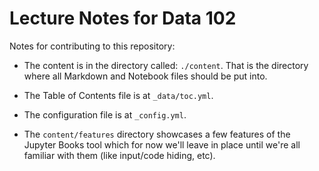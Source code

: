 # Lecture Notes for Data 102

Notes for contributing to this repository:

- The content is in the directory called: `./content`. That is the directory where all Markdown and Notebook files should be put into.

- The Table of Contents file is at `_data/toc.yml`.

- The configuration file is at `_config.yml`.

- The `content/features` directory showcases a few features of the Jupyter Books tool which for now we'll leave in place until we're all familiar with them (like input/code hiding, etc).
